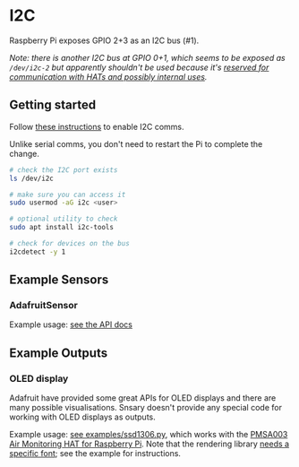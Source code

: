 # I2C

Raspberry Pi exposes GPIO 2+3 as an I2C bus (#1).

_Note: there is another I2C bus at GPIO 0+1, which seems to be exposed as `/dev/i2c-2` but apparently shouldn't be used because it's [reserved for communication with HATs and possibly internal uses](https://raspberrypi.stackexchange.com/questions/50348/what-are-the-id-eeprom-pins-and-what-can-they-be-used-for)._

## Getting started

Follow [these instructions](https://github.com/sbcshop/Air-Monitoring-HAT#enable-i2c-and-serial-interface) to enable I2C comms.

Unlike serial comms, you don't need to restart the Pi to complete the change.

```bash
# check the I2C port exists
ls /dev/i2c

# make sure you can access it
sudo usermod -aG i2c <user>

# optional utility to check
sudo apt install i2c-tools

# check for devices on the bus
i2cdetect -y 1
```

## Example Sensors

### AdafruitSensor

Example usage: [see the API docs](https://snsary.readthedocs.io/en/latest/autoapi/snsary/contrib/adafruit/index.html)

## Example Outputs

### OLED display

Adafruit have provided some great APIs for OLED displays and there are many possible visualisations. Snsary doesn't provide any special code for working with OLED displays as outputs.

Example usage: [see examples/ssd1306.py](../examples/ssd1306.py), which works with the [PMSA003 Air Monitoring HAT for Raspberry Pi](https://thepihut.com/products/air-monitoring-hat-for-raspberry-pi-pmsa003). Note that the rendering library [needs a specific font](https://github.com/adafruit/Adafruit_CircuitPython_framebuf/blob/043d8a75004d81e0326a6ac42ca4f71d1de94ac4/adafruit_framebuf.py#L383); see the example for instructions.
